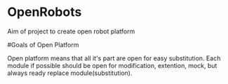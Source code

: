 # OpenRobots
Aim of project to create open robot platform 

#Goals of Open Platform

Open platform means that all it's part are open for easy substitution.
Each module if possible should be open for modification, extention, mock, but always ready replace module(substitution).
